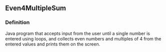 ## Even4MultipleSum
### Definition
Java program that accepts input from the user until a single number is entered using loops, and collects even numbers and multiples of 4 from the entered values and prints them on the screen.
